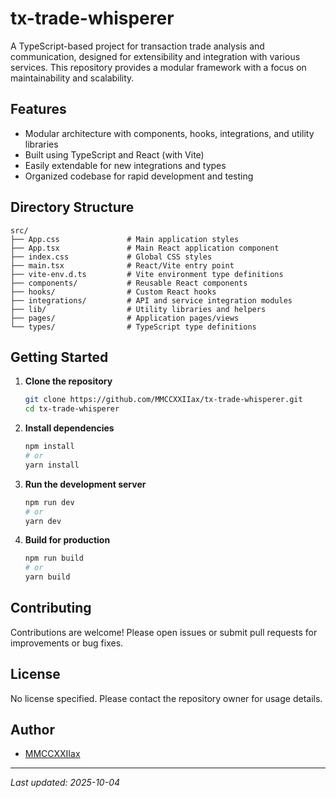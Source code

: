 # tx-trade-whisperer

A TypeScript-based project for transaction trade analysis and communication, designed for extensibility and integration with various services. This repository provides a modular framework with a focus on maintainability and scalability.

## Features

- Modular architecture with components, hooks, integrations, and utility libraries
- Built using TypeScript and React (with Vite)
- Easily extendable for new integrations and types
- Organized codebase for rapid development and testing

## Directory Structure

```
src/
├── App.css               # Main application styles
├── App.tsx               # Main React application component
├── index.css             # Global CSS styles
├── main.tsx              # React/Vite entry point
├── vite-env.d.ts         # Vite environment type definitions
├── components/           # Reusable React components
├── hooks/                # Custom React hooks
├── integrations/         # API and service integration modules
├── lib/                  # Utility libraries and helpers
├── pages/                # Application pages/views
└── types/                # TypeScript type definitions
```

## Getting Started

1. **Clone the repository**
   ```bash
   git clone https://github.com/MMCCXXIIax/tx-trade-whisperer.git
   cd tx-trade-whisperer
   ```

2. **Install dependencies**
   ```bash
   npm install
   # or
   yarn install
   ```

3. **Run the development server**
   ```bash
   npm run dev
   # or
   yarn dev
   ```

4. **Build for production**
   ```bash
   npm run build
   # or
   yarn build
   ```

## Contributing

Contributions are welcome! Please open issues or submit pull requests for improvements or bug fixes.

## License

No license specified. Please contact the repository owner for usage details.

## Author

- [MMCCXXIIax](https://github.com/MMCCXXIIax)

---
_Last updated: 2025-10-04_
